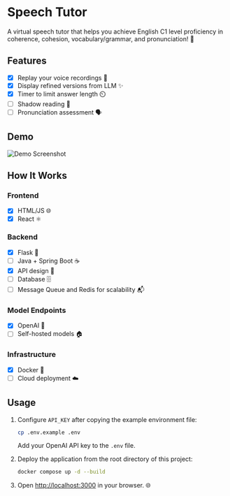 # Speech Tutor

A virtual speech tutor that helps you achieve English C1 level proficiency in coherence, cohesion, vocabulary/grammar, and pronunciation! 🌟

## Features

- [x] Replay your voice recordings 🔁
- [x] Display refined versions from LLM ✨
- [x] Timer to limit answer length ⏲️
- [ ] Shadow reading 📖
- [ ] Pronunciation assessment 🗣️

## Demo

![Demo Screenshot](app-demo.gif)

## How It Works

### Frontend

- [x] HTML/JS 🌐
- [x] React ⚛️

### Backend

- [x] Flask 🐍
- [ ] Java + Spring Boot ☕
- [x] API design 📡
- [ ] Database 🗄️
- [ ] Message Queue and Redis for scalability 📬

### Model Endpoints

- [x] OpenAI 🤖
- [ ] Self-hosted models 🏠

### Infrastructure

- [x] Docker 🐳
- [ ] Cloud deployment ☁️

## Usage

1. Configure `API_KEY` after copying the example environment file:
    ```sh
    cp .env.example .env
    ```
    Add your OpenAI API key to the `.env` file.

2. Deploy the application from the root directory of this project:
    ```sh
    docker compose up -d --build
    ```

3. Open [http://localhost:3000](http://localhost:3000) in your browser. 🌐
